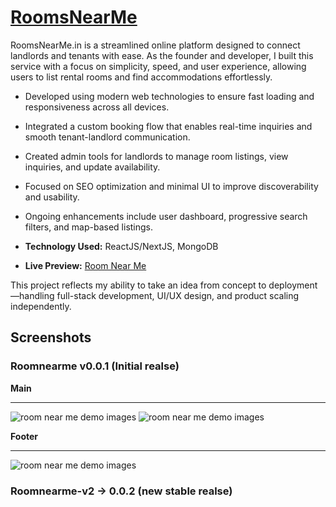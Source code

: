 # [RoomsNearMe](https://roomsnearme.in/)

RoomsNearMe.in is a streamlined online platform designed to connect landlords and tenants with ease. As the founder and developer, I built this service with a focus on simplicity, speed, and user experience, allowing users to list rental rooms and find accommodations effortlessly.

- Developed using modern web technologies to ensure fast loading and responsiveness across all devices.
- Integrated a custom booking flow that enables real-time inquiries and smooth tenant-landlord communication.
- Created admin tools for landlords to manage room listings, view inquiries, and update availability.
- Focused on SEO optimization and minimal UI to improve discoverability and usability.
- Ongoing enhancements include user dashboard, progressive search filters, and map-based listings.

- **Technology Used:** ReactJS/NextJS, MongoDB
- **Live Preview:** [Room Near Me](https://roomsnearme.in)

This project reflects my ability to take an idea from concept to deployment—handling full-stack development, UI/UX design, and product scaling independently.


## Screenshots

### Roomnearme v0.0.1 (Initial realse)

**Main**
<hr>
<img src="https://zoro-dev.com/assets/github/image1.png" alt="room near me demo images">
<img src="https://zoro-dev.com/assets/github/image2.png" alt="room near me demo images">

**Footer**
<hr>
<img src="https://zoro-dev.com/assets/github/image3.png" alt="room near me demo images">

### Roomnearme-v2 -> 0.0.2 (new stable realse)

